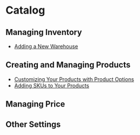 # Catalog

## Managing Inventory

* [Adding a New Warehouse](./managing-inventory/adding-a-new-warehouse/README.md)

## Creating and Managing Products

* [Customizing Your Products with Product Options](./creating-and-managing-products/customizing-your-product-with-product-options/README.md)
* [Adding SKUs to Your Products](./creating-and-managing-products/adding-skus-to-your-products/README.md)

## Managing Price

## Other Settings
